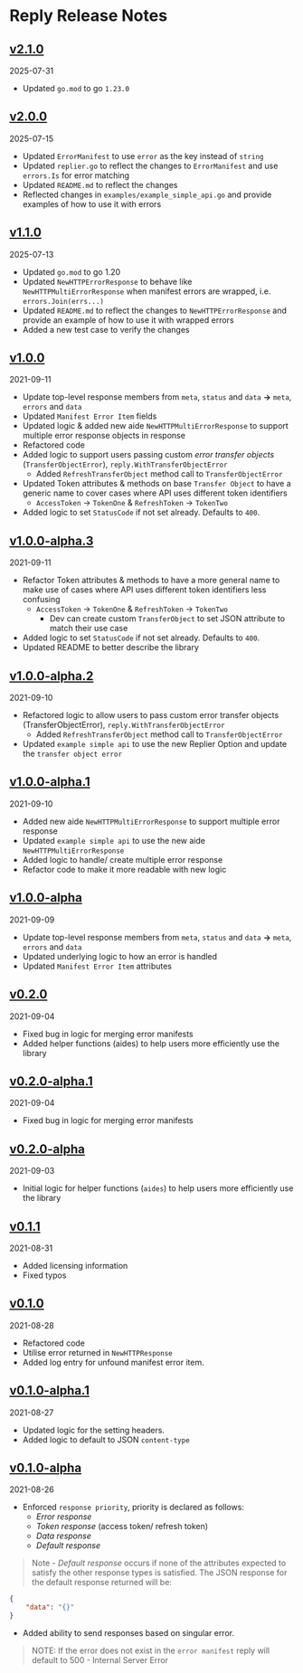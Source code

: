 # Reply Release Notes

## [v2.1.0](https://github.com/ooaklee/reply/releases/tag/v2.1.0)
2025-07-31

* Updated `go.mod` to go `1.23.0`

## [v2.0.0](https://github.com/ooaklee/reply/releases/tag/v2.0.0)
2025-07-15

* Updated `ErrorManifest` to use `error` as the key instead of `string`
* Updated `replier.go` to reflect the changes to `ErrorManifest` and use `errors.Is` for error matching
* Updated `README.md` to reflect the changes
* Reflected changes in `examples/example_simple_api.go` and provide examples of how to use it with errors

## [v1.1.0](https://github.com/ooaklee/reply/releases/tag/v1.1.0)
2025-07-13

* Updated `go.mod` to go 1.20
* Updated `NewHTTPErrorResponse` to behave like `NewHTTPMultiErrorResponse` when manifest errors are wrapped, i.e. `errors.Join(errs...)`
* Updated `README.md` to reflect the changes to `NewHTTPErrorResponse` and provide an example of how to use it with wrapped errors
* Added a new test case to verify the changes

## [v1.0.0](https://github.com/ooaklee/reply/releases/tag/v1.0.0)
2021-09-11

* Update top-level response members from `meta`, `status` and `data` **->** `meta`, `errors` and `data`
* Updated `Manifest Error Item` fields
* Updated logic & added new aide `NewHTTPMultiErrorResponse` to support multiple error response objects in response
* Refactored code
* Added logic to support users passing custom *error transfer objects* (`TransferObjectError`), `reply.WithTransferObjectError`
  * Added `RefreshTransferObject` method call to `TransferObjectError`
* Updated Token attributes & methods on base `Transfer Object` to have a generic name to cover cases where API uses different token identifiers
  * `AccessToken` -> `TokenOne` & `RefreshToken` -> `TokenTwo`
* Added logic to set `StatusCode` if not set already. Defaults to `400`.
  
## [v1.0.0-alpha.3](https://github.com/ooaklee/reply/releases/tag/v1.0.0-alpha.3)
2021-09-11

* Refactor Token attributes & methods to have a more general name to make use of cases where API uses different token identifiers less confusing
  * `AccessToken` -> `TokenOne` & `RefreshToken` -> `TokenTwo`
    * Dev can create custom `TransferObject` to set JSON attribute to match their use case
* Added logic to set `StatusCode` if not set already. Defaults to `400`.
* Updated README to better describe the library

## [v1.0.0-alpha.2](https://github.com/ooaklee/reply/releases/tag/v1.0.0-alpha.2)
2021-09-10

* Refactored logic to allow users to pass custom error transfer objects (TransferObjectError), `reply.WithTransferObjectError`
  * Added `RefreshTransferObject` method call to `TransferObjectError`
* Updated `example simple api` to use the new Replier Option and update the `transfer object error`

## [v1.0.0-alpha.1](https://github.com/ooaklee/reply/releases/tag/v1.0.0-alpha.1)
2021-09-10

* Added new aide `NewHTTPMultiErrorResponse` to support multiple error response
* Updated `example simple api` to use the new aide `NewHTTPMultiErrorResponse`
* Added logic to handle/ create multiple error response
* Refactor code to make it more readable with new logic

## [v1.0.0-alpha](https://github.com/ooaklee/reply/releases/tag/v1.0.0-alpha)
2021-09-09

* Update top-level response members from `meta`, `status` and `data` **->** `meta`, `errors` and `data`
* Updated underlying logic to how an error is handled
* Updated `Manifest Error Item` attributes

## [v0.2.0](https://github.com/ooaklee/reply/releases/tag/v0.2.0)
2021-09-04

* Fixed bug in logic for merging error manifests
* Added helper functions (aides) to help users more efficiently use the library

## [v0.2.0-alpha.1](https://github.com/ooaklee/reply/releases/tag/v0.2.0-alpha.1)
2021-09-04

* Fixed bug in logic for merging error manifests

## [v0.2.0-alpha](https://github.com/ooaklee/reply/releases/tag/v0.2.0-alpha)
2021-09-03

* Initial logic for helper functions (`aides`) to help users more efficiently use the library

## [v0.1.1](https://github.com/ooaklee/reply/releases/tag/v0.1.1)
2021-08-31

* Added licensing information
* Fixed typos

## [v0.1.0](https://github.com/ooaklee/reply/releases/tag/v0.1.0)
2021-08-28

* Refactored code
* Utilise error returned in `NewHTTPResponse`
* Added log entry for unfound manifest error item.

## [v0.1.0-alpha.1](https://github.com/ooaklee/reply/releases/tag/v0.1.0-alpha.1)
2021-08-27

* Updated logic for the setting headers.
* Added logic to default to JSON `content-type`

## [v0.1.0-alpha](https://github.com/ooaklee/reply/releases/tag/v0.1.0-alpha)
2021-08-26

* Enforced `response priority`, priority is declared as follows:
  - *Error response*
  - *Token response* (access token/ refresh token)
  - *Data response*
  - *Default response*
> Note - *Default response* occurs if none of the attributes expected to satisfy the other response types is satisfied. The JSON response for the default response returned will be:
```json
{
    "data": "{}"
}
```
* Added ability to send responses based on singular error. 
> NOTE: If the error does not exist in the `error manifest` reply will default to 500 - Internal Server Error